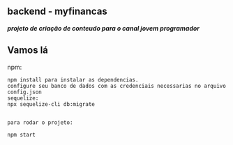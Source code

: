 ## backend - myfinancas
***projeto de criação de conteudo para o canal jovem programador*** 
## Vamos lá

npm:
```
npm install para instalar as dependencias.
configure seu banco de dados com as credenciais necessarias no arquivo config.json
sequelize:
npx sequelize-cli db:migrate


para rodar o projeto:

npm start


